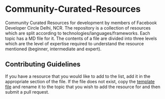# Community-Curated-Resources
Community Curated Resources for development by members of Facebook Developer Circle Delhi, NCR. The repository is a collection of resources which are split according to technologies/languages/frameworks. Each topic has a MD file for it. The contents of a file are divided into three levels which are the level of expertise required to understand the resource mentioned (beginner, intermediate and expert).

## Contributing Guidelines
If you have a resource that you would like to add to the list, add it in the appropriate section of the file. If the file does not exist, copy the [template file](../master/TEMPLATE.MD) and rename it to the topic that you wish to add the resource for and then submit a pull request.
